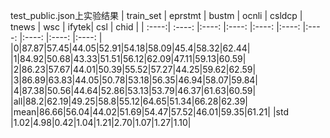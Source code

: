 test_public.json上实验结果
| train_set  | eprstmt  | bustm  | ocnli   | csldcp   | tnews | wsc | ifytek| csl | chid  |
| :----:| :----: |:----: |:----: |:----: |:----: |:----: |:----: |:----: |:----: |
|0|87.87|57.45|44.05|52.91|54.18|58.09|45.4|58.32|62.44|
|1|84.92|50.68|43.33|51.51|56.12|62.09|47.11|59.13|60.59|
|2|86.23|57.67|44.01|50.39|55.52|57.27|44.25|59.62|62.59|
|3|86.89|63.83|44.05|50.78|53.18|56.35|46.94|58.07|59.84|
|4|87.38|50.56|44.64|52.86|53.13|53.79|46.37|61.63|60.59|
|all|88.2|62.19|49.25|58.8|55.12|64.65|51.34|66.28|62.39|
|mean|86.66|56.04|44.02|51.69|54.47|57.52|46.01|59.35|61.21|
|std |1.02|4.98|0.42|1.04|1.21|2.70|1.07|1.27|1.10|
